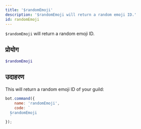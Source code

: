 ```yaml
---
title: '$randomEmoji'
description: '$randomEmoji will return a random emoji ID.'
id: randomEmoji
---
```


`$randomEmoji` will return a random emoji ID.

## प्रोयोग

```php
$randomEmoji
```

## उदाहरण

This will return a random emoji ID of your guild:

```javascript
bot.command({
    name: 'randomEmoji',
    code: `
  $randomEmoji
  `
});
```

